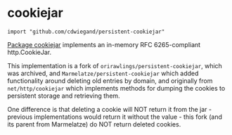 # cookiejar

```
import "github.com/cdwiegand/persistent-cookiejar"
```

[Package cookiejar](https://pkg.go.dev/github.com/cdwiegand/persistent-cookiejar) implements an in-memory RFC 6265-compliant http.CookieJar.

This implementation is a fork of `orirawlings/persistent-cookiejar`, which was archived, and `Marmelatze/persistent-cookiejar` which added functionality around deleting old entries by domain, and originally from `net/http/cookiejar` which implements methods for dumping the cookies to persistent storage and retrieving them.

One difference is that deleting a cookie will NOT return it from the jar - previous implementations would return it without the value - this fork (and its parent from Marmelatze) do NOT return deleted cookies.
